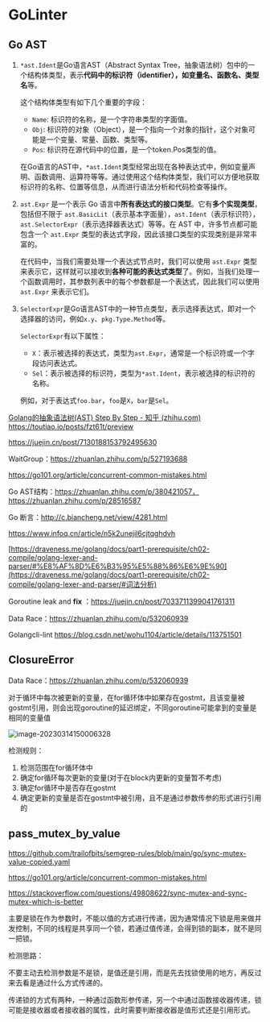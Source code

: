 # GoLinter

## Go AST

1. `*ast.Ident`是Go语言AST（Abstract Syntax Tree，抽象语法树）包中的一个结构体类型，表示**代码中的标识符（identifier），如变量名、函数名、类型名**等。

   这个结构体类型有如下几个重要的字段：

   - `Name`: 标识符的名称，是一个字符串类型的字面值。
   - `Obj`: 标识符的对象（Object），是一个指向一个对象的指针，这个对象可能是一个变量、常量、函数、类型等。
   - `Pos`: 标识符在源代码中的位置，是一个token.Pos类型的值。

   在Go语言的AST中，`*ast.Ident`类型经常出现在各种表达式中，例如变量声明、函数调用、运算符等等。通过使用这个结构体类型，我们可以方便地获取标识符的名称、位置等信息，从而进行语法分析和代码检查等操作。

2. `ast.Expr` 是一个表示 Go 语言中**所有表达式的接口类型**。它有**多个实现类型**，包括但不限于 `ast.BasicLit`（表示基本字面量），`ast.Ident`（表示标识符），`ast.SelectorExpr`（表示选择器表达式）等等。在 AST 中，许多节点都可能包含一个 `ast.Expr` 类型的表达式字段，因此该接口类型的实现类别是非常丰富的。

   在代码中，当我们需要处理一个表达式节点时，我们可以使用 `ast.Expr` 类型来表示它，这样就可以接收到**各种可能的表达式类型**了。例如，当我们处理一个函数调用时，其参数列表中的每个参数都是一个表达式，因此我们可以使用 `ast.Expr` 来表示它们。

3. `SelectorExpr`是Go语言AST中的一种节点类型，表示选择表达式，即对一个选择器的访问，例如`x.y`、`pkg.Type.Method`等。

   `SelectorExpr`有以下属性：

   - `X`：表示被选择的表达式，类型为`ast.Expr`，通常是一个标识符或一个字段访问表达式。
   - `Sel`：表示被选择的标识符，类型为`*ast.Ident`，表示被选择的标识符的名称。

   例如，对于表达式`foo.bar`，`foo`是`X`，`bar`是`Sel`。

[Golang的抽象语法树(AST) Step By Step - 知乎 (zhihu.com)](https://zhuanlan.zhihu.com/p/380421057)
https://toutiao.io/posts/fzt61t/preview

https://juejin.cn/post/7130188153792495630

WaitGroup：https://zhuanlan.zhihu.com/p/527193688

https://go101.org/article/concurrent-common-mistakes.html

Go AST结构：https://zhuanlan.zhihu.com/p/380421057，https://zhuanlan.zhihu.com/p/28516587

Go 断言：http://c.biancheng.net/view/4281.html

https://www.infoq.cn/article/n5k2unejil6cjtqghdvh

[https://draveness.me/golang/docs/part1-prerequisite/ch02-compile/golang-lexer-and-parser/#%E8%AF%8D%E6%B3%95%E5%88%86%E6%9E%90](https://draveness.me/golang/docs/part1-prerequisite/ch02-compile/golang-lexer-and-parser/#词法分析)

Goroutine leak and **fix** ：https://juejin.cn/post/7033711399041761311 

Data Race：https://zhuanlan.zhihu.com/p/532060939

Golangcli-lint https://blog.csdn.net/wohu1104/article/details/113751501

## ClosureError

Data Race：https://zhuanlan.zhihu.com/p/532060939

对于循环中每次被更新的变量，在for循环体中如果存在gostmt，且该变量被gostmt引用，则会出现goroutine的延迟绑定，不同goroutine可能拿到的变量是相同的变量值

![image-20230314150006328](C:\Users\yefengyuan\AppData\Roaming\Typora\typora-user-images\image-20230314150006328.png)

检测规则：

1. 检测范围在for循环体中
2. 确定for循环每次更新的变量(对于在block内更新的变量暂不考虑)
3. 确定for循环中是否存在gostmt
4. 确定更新的变量是否在gostmt中被引用，且不是通过参数传参的形式进行引用的

## pass_mutex_by_value 

https://github.com/trailofbits/semgrep-rules/blob/main/go/sync-mutex-value-copied.yaml

https://go101.org/article/concurrent-common-mistakes.html

https://stackoverflow.com/questions/49808622/sync-mutex-and-sync-mutex-which-is-better

主要是锁在作为参数时，不能以值的方式进行传递，因为通常情况下锁是用来做并发控制，不同的线程是共享同一个锁，若通过值传递，会得到锁的副本，就不是同一把锁。

检测思路：

不要主动去检测参数是不是锁，是值还是引用，而是先去找锁使用的地方，再反过来去看是通过什么方式传递的。

传递锁的方式有两种，一种通过函数形参传递，另一个中通过函数接收器传递，锁可能是接收器或者接收器的属性，此时需要判断接收器是值形式还是引用形式。

